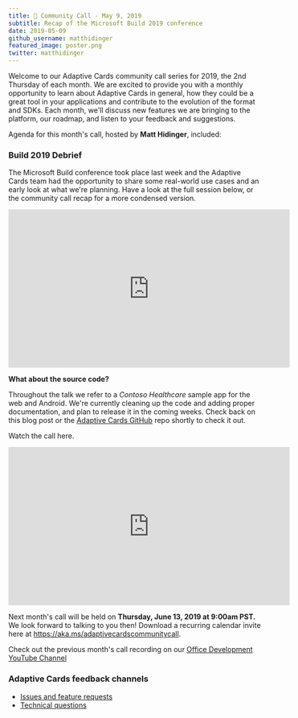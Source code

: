 ```yaml
---
title: 📣 Community Call - May 9, 2019
subtitle: Recap of the Microsoft Build 2019 conference
date: 2019-05-09
github_username: matthidinger
featured_image: poster.png
twitter: matthidinger
---
```



Welcome to our Adaptive Cards community call series for 2019, the 2nd Thursday of each month. We are excited to provide you with a monthly opportunity to learn about Adaptive Cards in general, how they could be a great tool in your applications and contribute to the evolution of the format and SDKs. Each month, we'll discuss new features we are bringing to the platform, our roadmap, and listen to your feedback and suggestions.

Agenda for this month's call, hosted by **Matt Hidinger**, included:

### Build 2019 Debrief

The Microsoft Build conference took place last week and the Adaptive Cards team had the opportunity to share some real-world use cases and an early look at what we're planning. Have a look at the full session below, or the community call recap for a more condensed version.

<iframe width="560" height="315" allowfullscreen="allowfullscreen" allow="accelerometer; autoplay; encrypted-media; gyroscope; picture-in-picture" frameborder="0" src="https://www.youtube.com/embed/wT1yFr_j6IM"></iframe>

**What about the source code?**

Throughout the talk we refer to a *Contoso Healthcare* sample app for the web and Android. We're currently cleaning up the code and adding proper documentation, and plan to release it in the coming weeks. Check back on this blog post or the [Adaptive Cards GitHub](https://github.com/Microsoft/AdaptiveCards) repo shortly to check it out.

Watch the call here.

<iframe width="560" height="315" allowfullscreen="allowfullscreen" allow="accelerometer; autoplay; encrypted-media; gyroscope; picture-in-picture" frameborder="0" src="https://www.youtube.com/embed/DrlxTtwcpkI"></iframe>

Next month's call will be held on **Thursday, June 13, 2019 at 9:00am PST.** We look forward to talking to you then! Download a recurring calendar invite here at <https://aka.ms/adaptivecardscommunitycall>.

Check out the previous month's call recording on our [Office Development YouTube Channel](https://na01.safelinks.protection.outlook.com/?url=https%3A%2F%2Fwww.youtube.com%2Fchannel%2FUCV_6HOhwxYLXAGd-JOqKPoQ&data=04%7C01%7Cv-chargr%40microsoft.com%7Cbaeead6e3a844690785d08d56d9e6864%7Cee3303d7fb734b0c8589bcd847f1c277%7C1%7C0%7C636535449508737676%7CUnknown%7CTWFpbGZsb3d8eyJWIjoiMC4wLjAwMDAiLCJQIjoiV2luMzIiLCJBTiI6Ik1haWwifQ%3D%3D%7C-2&sdata=emAMNFO82YoWjc2hnXShDlBPRR3jOPxAAfJLTKozgYk%3D&reserved=0)

### Adaptive Cards feedback channels

-   [Issues and feature requests](https://github.com/Microsoft/AdaptiveCards/issues)
-   [Technical questions](https://stackoverflow.com/questions/tagged/adaptive-cards)